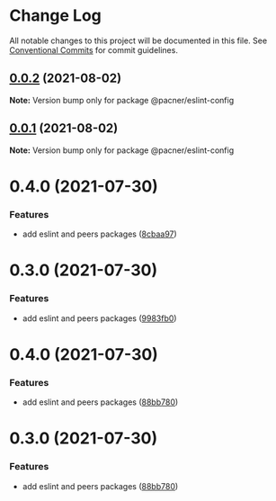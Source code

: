 # Change Log

All notable changes to this project will be documented in this file.
See [Conventional Commits](https://conventionalcommits.org) for commit guidelines.

## [0.0.2](https://github.com/jmanuelrosa/pacner/compare/@pacner/eslint-config@0.0.1...@pacner/eslint-config@0.0.2) (2021-08-02)

**Note:** Version bump only for package @pacner/eslint-config





## [0.0.1](https://github.com/jmanuelrosa/pacner/compare/@pacner/eslint-config@0.4.0...@pacner/eslint-config@0.0.1) (2021-08-02)

**Note:** Version bump only for package @pacner/eslint-config





# 0.4.0 (2021-07-30)


### Features

* add eslint and peers packages ([8cbaa97](https://github.com/jmanuelrosa/pacner/commit/8cbaa97049ae5dee1c33deabeb2575a2acb543bd))





# 0.3.0 (2021-07-30)


### Features

* add eslint and peers packages ([9983fb0](https://github.com/jmanuelrosa/pacner/commit/9983fb06c89397077eee7b5ef4c5f3ac6877b031))





# 0.4.0 (2021-07-30)


### Features

* add eslint and peers packages ([88bb780](https://github.com/jmanuelrosa/pacner/commit/88bb780b6139e790555d2f71220633b27eed4507))





# 0.3.0 (2021-07-30)


### Features

* add eslint and peers packages ([88bb780](https://github.com/jmanuelrosa/pacner/commit/88bb780b6139e790555d2f71220633b27eed4507))
